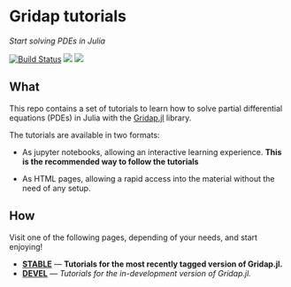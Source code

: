 # Gridap tutorials

*Start solving PDEs in Julia*

[![Build Status](https://travis-ci.com/gridap/Tutorials.svg?branch=master)](https://travis-ci.com/gridap/Tutorials)
[![](https://img.shields.io/badge/docs-stable-blue.svg)](https://gridap.github.io/Tutorials/stable)
[![](https://img.shields.io/badge/docs-dev-blue.svg)](https://gridap.github.io/Tutorials/dev)

## What

This repo contains a set of tutorials to learn how to solve partial differential equations (PDEs) in Julia with the [Gridap.jl](https://github.com/gridap/Gridap.jl) library.

The tutorials are available in two formats:

- As jupyter notebooks, allowing an interactive learning experience. **This is the recommended way to follow the tutorials**

- As HTML pages, allowing a rapid access into the material without the need of any setup.

## How

Visit one of the following pages, depending of your needs, and start enjoying!

- [**STABLE**](https://gridap.github.io/Tutorials/stable) &mdash; **Tutorials for the most recently tagged version of Gridap.jl.**
- [**DEVEL**](https://gridap.github.io/Tutorials/dev) &mdash; *Tutorials for the in-development version of Gridap.jl.*

